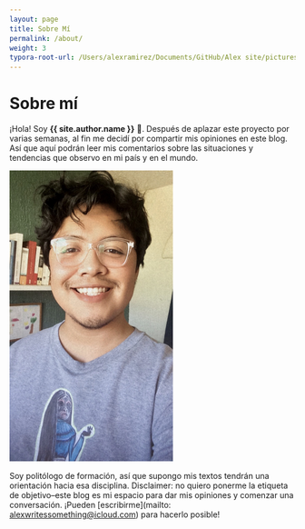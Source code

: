 ```yaml
---
layout: page
title: Sobre Mí
permalink: /about/
weight: 3
typora-root-url: /Users/alexramirez/Documents/GitHub/Alex site/pictures
---
```


# **Sobre mí**

¡Hola! Soy **{{ site.author.name }}** :wave:. Después de aplazar este proyecto por varias semanas, al fin me decidí por compartir mis opiniones en este blog. Así que aquí podrán leer mis comentarios sobre las situaciones y tendencias que observo en mi país y en el mundo.

<img src="/../../../../../../../../pictures/D18E2A71-C0FA-4E91-9626-9F6DB17F9856.jpeg" alt="D18E2A71-C0FA-4E91-9626-9F6DB17F9856" style="zoom:50%;" />

Soy politólogo de formación, así que supongo mis textos tendrán una orientación hacia esa disciplina. Disclaimer: no quiero ponerme la etiqueta de objetivo–este blog es mi espacio para dar mis opiniones y comenzar una conversación. ¡Pueden [escribirme](mailto: alexwritessomething@icloud.com) para hacerlo posible!

